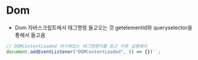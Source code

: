 # Dom

- Dom 자바스크립트에서 태그명령 들고오는 것 getelementid와 queryselector을 통해서 들고옴

```js
// DOMContentLoaded 여기에있는 태그명령어를 읽고 이후 실행해라
document.addEventListener("DOMContentLoaded", () => {})``;
```
